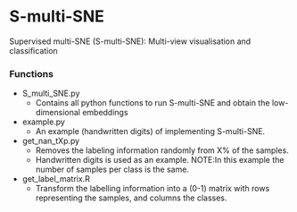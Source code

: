 # S-multi-SNE
Supervised multi-SNE  (S-multi-SNE): Multi-view visualisation and classification

### Functions
- S_multi_SNE.py
  - Contains all python functions to run S-multi-SNE and obtain the low-dimensional embeddings
- example.py
  - An example (handwritten digits) of implementing S-multi-SNE.
- get_nan_tXp.py
  - Removes the labeling information randomly from X% of the samples. 
  - Handwritten digits is used as an example. NOTE:In this example the number of samples per class is the same. 
- get_label_matrix.R
  - Transform the labelling information into a (0-1) matrix with rows representing the samples, and columns the classes. 
